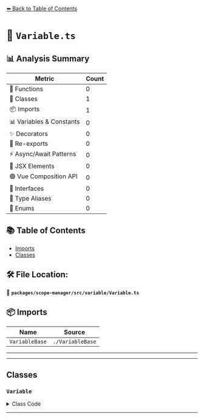 [⬅️ Back to Table of Contents](../../../../index.md)

# 📄 `Variable.ts`

## 📊 Analysis Summary

| Metric | Count |
|--------|-------|
| 🔧 Functions | 0 |
| 🧱 Classes | 1 |
| 📦 Imports | 1 |
| 📊 Variables & Constants | 0 |
| ✨ Decorators | 0 |
| 🔄 Re-exports | 0 |
| ⚡ Async/Await Patterns | 0 |
| 💠 JSX Elements | 0 |
| 🟢 Vue Composition API | 0 |
| 📐 Interfaces | 0 |
| 📑 Type Aliases | 0 |
| 🎯 Enums | 0 |

## 📚 Table of Contents

- [Imports](#imports)
- [Classes](#classes)

## 🛠️ File Location:
📂 **`packages/scope-manager/src/variable/Variable.ts`**

## 📦 Imports

| Name | Source |
|------|--------|
| `VariableBase` | `./VariableBase` |


---


---

## Classes

### `Variable`

<details><summary>Class Code</summary>

```ts
export class Variable extends VariableBase {
  /**
   * `true` if the variable is valid in a type context, false otherwise
   * @public
   */
  public get isTypeVariable(): boolean {
    if (this.defs.length === 0) {
      // we don't statically know whether this is a type or a value
      return true;
    }

    return this.defs.some(def => def.isTypeDefinition);
  }

  /**
   * `true` if the variable is valid in a value context, false otherwise
   * @public
   */
  public get isValueVariable(): boolean {
    if (this.defs.length === 0) {
      // we don't statically know whether this is a type or a value
      return true;
    }

    return this.defs.some(def => def.isVariableDefinition);
  }
}
```
</details>


---
